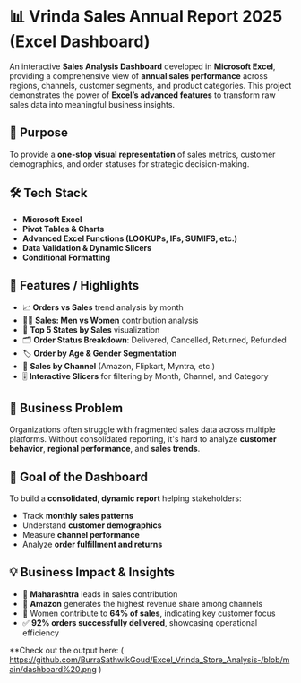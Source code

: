 
# 📊 Vrinda Sales Annual Report 2025 (Excel Dashboard)

An interactive **Sales Analysis Dashboard** developed in **Microsoft Excel**, providing a comprehensive view of **annual sales performance** across regions, channels, customer segments, and product categories. This project demonstrates the power of **Excel’s advanced features** to transform raw sales data into meaningful business insights.

## 🎯 Purpose

To provide a **one-stop visual representation** of sales metrics, customer demographics, and order statuses for strategic decision-making.

## 🛠️ Tech Stack

* **Microsoft Excel**
* **Pivot Tables & Charts**
* **Advanced Excel Functions (LOOKUPs, IFs, SUMIFS, etc.)**
* **Data Validation & Dynamic Slicers**
* **Conditional Formatting**

## 📂 Features / Highlights

* 📈 **Orders vs Sales** trend analysis by month
* 👩‍💼 **Sales: Men vs Women** contribution analysis
* 📍 **Top 5 States by Sales** visualization
* 🗂️ **Order Status Breakdown**: Delivered, Cancelled, Returned, Refunded
* 🏷️ **Order by Age & Gender Segmentation**
* 🛒 **Sales by Channel** (Amazon, Flipkart, Myntra, etc.)
* 🎚️ **Interactive Slicers** for filtering by Month, Channel, and Category

## 🛒 Business Problem

Organizations often struggle with fragmented sales data across multiple platforms. Without consolidated reporting, it's hard to analyze **customer behavior**, **regional performance**, and **sales trends**.

## 🎯 Goal of the Dashboard

To build a **consolidated, dynamic report** helping stakeholders:

* Track **monthly sales patterns**
* Understand **customer demographics**
* Measure **channel performance**
* Analyze **order fulfillment and returns**

## 💡 Business Impact & Insights

* 📍 **Maharashtra** leads in sales contribution
* 🛒 **Amazon** generates the highest revenue share among channels
* 👩 Women contribute to **64% of sales**, indicating key customer focus
* ✅ **92% orders successfully delivered**, showcasing operational efficiency


**Check out the output here: ( https://github.com/BurraSathwikGoud/Excel_Vrinda_Store_Analysis-/blob/main/dashboard%20.png )
